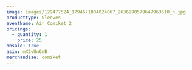 ```yaml
---
image: images/129477524_1794671804024067_2636290579647963510_n.jpg
producttype: Sleeves
eventName: Air Comiket 2
pricings:
  - quantity: 1
    price: 25
onsale: true
asin: mX2vUn6nB
merchandise: comiket
---
```

